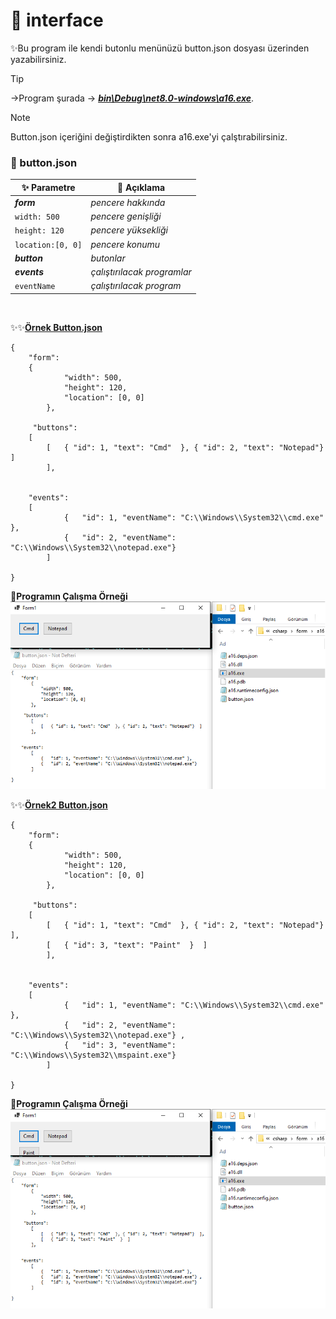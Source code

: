 # 📂 interface

✨Bu program ile kendi butonlu menünüzü button.json dosyası üzerinden yazabilirsiniz.

> [!TIP]
> →Program şurada -> [_**bin\Debug\net8.0-windows\a16.exe**_](https://github.com/levham/interface/blob/main/bin/Debug/net8.0-windows/a16.exe). 

> [!NOTE]
> Button.json içeriğini değiştirdikten sonra a16.exe'yi çalştırabilirsiniz.
 

### 📂 button.json
| ✨ Parametre | 📌 Açıklama|
|---------------|-------------------|
| _**form**_      | _pencere hakkında_|
| `width: 500`       | _pencere genişliği_|
| `height: 120`      | _pencere yüksekliği_|
|`location:[0, 0]`     | _pencere konumu_|
| _**button**_  | _butonlar_|
| _**events**_    | _çalıştırılacak programlar_|
| `eventName` | _çalıştırılacak program_|
<br>

✨✨<ins>**Örnek Button.json**</ins>
```
{ 
    "form": 
	{
            "width": 500,
            "height": 120,
            "location": [0, 0]
    	},

     "buttons":
	[  
	    [   { "id": 1, "text": "Cmd"  }, { "id": 2, "text": "Notepad"}  ]
    	],
    
    
    "events": 
	[
            {   "id": 1, "eventName": "C:\\Windows\\System32\\cmd.exe" },
            {   "id": 2, "eventName": "C:\\Windows\\System32\\notepad.exe"}
    	]

}
```
📌**Programın Çalışma Örneği**
![output](test1.png)
<br>

✨✨<ins>**Örnek2 Button.json**</ins>
```
{ 
    "form": 
	{
            "width": 500,
            "height": 120,
            "location": [0, 0]
    	},

     "buttons":
	[  
	    [   { "id": 1, "text": "Cmd"  }, { "id": 2, "text": "Notepad"}  ],
	    [   { "id": 3, "text": "Paint"  }  ]
    	],
    
    
    "events": 
	[
            {   "id": 1, "eventName": "C:\\Windows\\System32\\cmd.exe" },
            {   "id": 2, "eventName": "C:\\Windows\\System32\\notepad.exe"} ,
            {   "id": 3, "eventName": "C:\\Windows\\System32\\mspaint.exe"} 
    	]

}
```
📌**Programın Çalışma Örneği**
![output](test2.png)